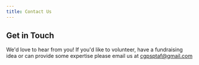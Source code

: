 ```yaml
---
title: Contact Us
---
```


## Get in Touch

We'd love to hear from you! If you'd like to volunteer, have a fundraising idea or can provide some expertise please email us at <cgpsptaf@gmail.com>
